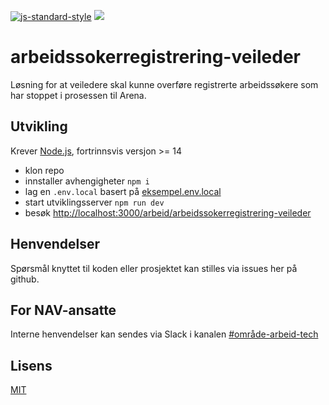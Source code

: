[![js-standard-style](https://img.shields.io/badge/code%20style-standard-brightgreen.svg?style=flat)](https://github.com/feross/standard)
![](https://github.com/navikt/arbeidssokerregistrering-veileder/workflows/Build%20and%20deploy/badge.svg)

# arbeidssokerregistrering-veileder

Løsning for at veiledere skal kunne overføre registrerte arbeidssøkere som har stoppet i prosessen til Arena.

##  Utvikling

Krever [Node.js](https://nodejs.org/), fortrinnsvis versjon >= 14

- klon repo
- innstaller avhengigheter `npm i`
- lag en `.env.local` basert på [eksempel.env.local](eksempel.env.local)
- start utviklingsserver `npm run dev`
- besøk [http://localhost:3000/arbeid/arbeidssokerregistrering-veileder](http://localhost:3000/arbeid/arbeidssokerregistrering-veileder)

## Henvendelser

Spørsmål knyttet til koden eller prosjektet kan stilles via issues her på github.

## For NAV-ansatte

Interne henvendelser kan sendes via Slack i kanalen [#område-arbeid-tech](https://nav-it.slack.com/archives/CLTFAEW75)

## Lisens

[MIT](LICENSE)
